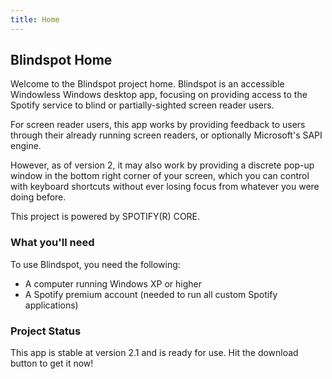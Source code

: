 ```yaml
---
title: Home
---
```


## Blindspot Home

Welcome to the Blindspot project home. Blindspot is an accessible Windowless Windows desktop app, focusing on providing access to the Spotify service to blind or partially-sighted screen reader users. 

For screen reader users, this app works by providing feedback to users through their already running screen readers, or optionally Microsoft's SAPI engine. 

However, as of version 2, it may also work by providing a discrete pop-up window in the bottom right corner of your screen, which you can control with keyboard shortcuts without ever losing focus from whatever you were doing before. 

This project is powered by SPOTIFY(R) CORE. 

### What you'll need

To use Blindspot, you need the following:
* A computer running Windows XP or higher
* A Spotify premium account (needed to run all custom Spotify applications)

### Project Status

This app is stable at version 2.1 and is ready for use. Hit the download button to get it now!